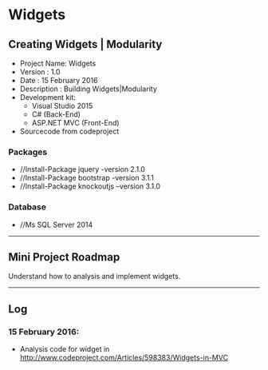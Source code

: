 # Widgets

## Creating Widgets | Modularity

* Project Name: Widgets
* Version : 1.0
* Date	: 15 February 2016
* Description : Building Widgets|Modularity
* Development kit:
  - Visual Studio 2015
  - C# (Back-End)
  - ASP.NET MVC (Front-End)
* Sourcecode from codeproject

### Packages

* //Install-Package jquery -version 2.1.0
* //Install-Package bootstrap -version 3.1.1
* //Install-Package knockoutjs –version 3.1.0

### Database

* //Ms SQL Server 2014

*  *  *  *  *  *  *  *  *  *  *  *  *  *  *  *  *  *  *  *

## Mini Project Roadmap

Understand how to analysis and implement widgets.

*  *  *  *  *  *  *  *  *  *  *  *  *  *  *  *  *  *  *  *

## Log

### 15 February 2016:

- Analysis code for widget in http://www.codeproject.com/Articles/598383/Widgets-in-MVC
